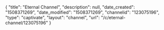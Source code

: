 {
    "title": "Eternal Channel",
    "description": null,
    "date_created": "1508371269",
    "date_modified": "1508371269",
    "channelid": "123075196",
    "type": "captivate",
    "layout": "channel",
    "url": "\/c\/eternal-channel\/123075196"
}